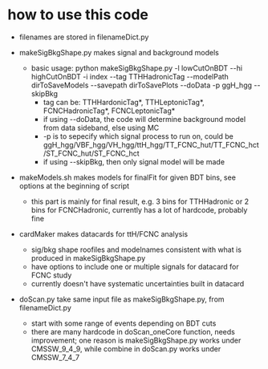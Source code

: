 # how to use this code

- filenames are stored in filenameDict.py

- makeSigBkgShape.py makes signal and background models
  - basic usage: python makeSigBkgShape.py -l lowCutOnBDT --hi highCutOnBDT -i index --tag TTHHadronicTag --modelPath dirToSaveModels --savepath dirToSavePlots --doData -p ggH_hgg --skipBkg
	- tag can be: TTHHardonicTag*, TTHLeptonicTag*, FCNCHadronicTag*, FCNCLeptonicTag*
	- if using --doData, the code will determine background model from data sideband, else using MC
	- -p is to sepecify which signal process to run on, could be ggH_hgg/VBF_hgg/VH_hgg/ttH_hgg/TT_FCNC_hut/TT_FCNC_hct/ST_FCNC_hut/ST_FCNC_hct
	- if using --skipBkg, then only signal model will be made

- makeModels.sh makes models for finalFit for given BDT bins, see options at the beginning of script
  - this part is mainly for final result, e.g. 3 bins for TTHHadronic or 2 bins for FCNCHadronic, currently has a lot of hardcode, probably fine

- cardMaker makes datacards for ttH/FCNC analysis
  - sig/bkg shape roofiles and modelnames consistent with what is produced in makeSigBkgShape.py
  - have options to include one or multiple signals for datacard for FCNC study
  - currently doesn't have systematic uncertainties built in datacard
  
- doScan.py take same input file as makeSigBkgShape.py, from filenameDict.py
  - start with some range of events depending on BDT cuts
  - there are many hardcode in doScan_oneCore function, needs improvement; one reason is makeSigBkgShape.py works under CMSSW_9_4_9, while combine in doScan.py works under CMSSW_7_4_7

